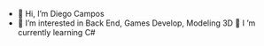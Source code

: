 - 👋 Hi, I’m Diego Campos
- 👀 I’m interested in Back End, Games Develop, Modeling 3D
  🌱 I ’m currently learning  C#

